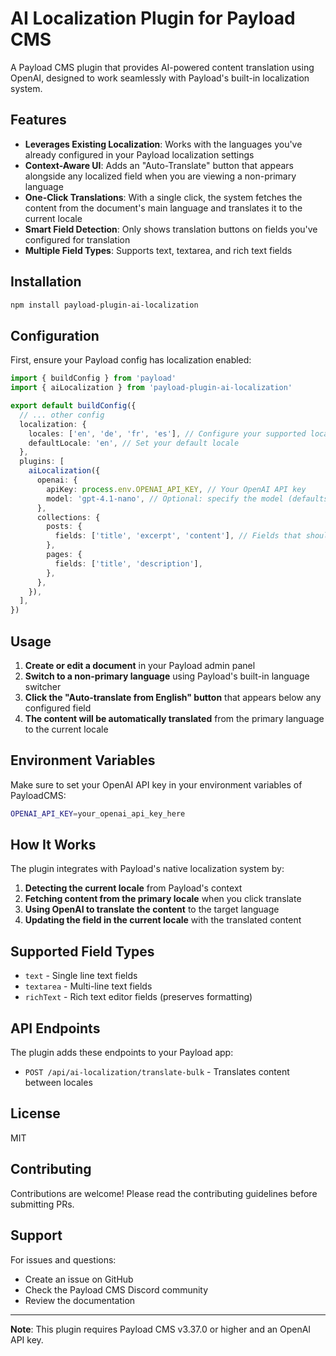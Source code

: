 # AI Localization Plugin for Payload CMS

A Payload CMS plugin that provides AI-powered content translation using OpenAI, designed to work seamlessly with Payload's built-in localization system.

## Features

- **Leverages Existing Localization**: Works with the languages you've already configured in your Payload localization settings
- **Context-Aware UI**: Adds an "Auto-Translate" button that appears alongside any localized field when you are viewing a non-primary language
- **One-Click Translations**: With a single click, the system fetches the content from the document's main language and translates it to the current locale
- **Smart Field Detection**: Only shows translation buttons on fields you've configured for translation
- **Multiple Field Types**: Supports text, textarea, and rich text fields

## Installation

```bash
npm install payload-plugin-ai-localization
```

## Configuration

First, ensure your Payload config has localization enabled:

```typescript
import { buildConfig } from 'payload'
import { aiLocalization } from 'payload-plugin-ai-localization'

export default buildConfig({
  // ... other config
  localization: {
    locales: ['en', 'de', 'fr', 'es'], // Configure your supported locales
    defaultLocale: 'en', // Set your default locale
  },
  plugins: [
    aiLocalization({
      openai: {
        apiKey: process.env.OPENAI_API_KEY, // Your OpenAI API key
        model: 'gpt-4.1-nano', // Optional: specify the model (defaults to gpt-3.5-turbo)
      },
      collections: {
        posts: {
          fields: ['title', 'excerpt', 'content'], // Fields that should have auto-translate buttons
        },
        pages: {
          fields: ['title', 'description'],
        },
      },
    }),
  ],
})
```

## Usage

1. **Create or edit a document** in your Payload admin panel
2. **Switch to a non-primary language** using Payload's built-in language switcher
3. **Click the "Auto-translate from English" button** that appears below any configured field
4. **The content will be automatically translated** from the primary language to the current locale

## Environment Variables

Make sure to set your OpenAI API key in your environment variables of PayloadCMS:

```bash
OPENAI_API_KEY=your_openai_api_key_here
```

## How It Works

The plugin integrates with Payload's native localization system by:

1. **Detecting the current locale** from Payload's context
2. **Fetching content from the primary locale** when you click translate
3. **Using OpenAI to translate the content** to the target language
4. **Updating the field in the current locale** with the translated content

## Supported Field Types

- `text` - Single line text fields
- `textarea` - Multi-line text fields  
- `richText` - Rich text editor fields (preserves formatting)

## API Endpoints

The plugin adds these endpoints to your Payload app:

- `POST /api/ai-localization/translate-bulk` - Translates content between locales

## License

MIT

## Contributing

Contributions are welcome! Please read the contributing guidelines before submitting PRs.

## Support

For issues and questions:
- Create an issue on GitHub
- Check the Payload CMS Discord community
- Review the documentation

---

**Note**: This plugin requires Payload CMS v3.37.0 or higher and an OpenAI API key.
